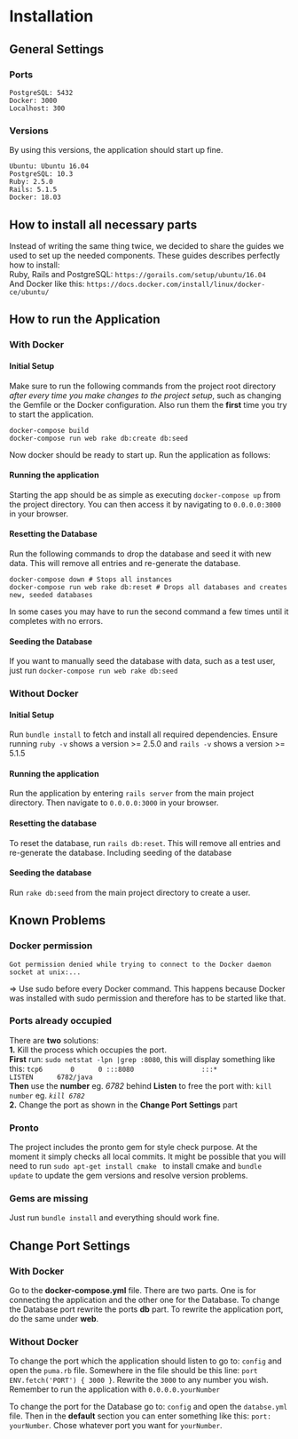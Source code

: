 # Installation

## General Settings
### Ports

```
PostgreSQL: 5432
Docker: 3000
Localhost: 300
```
### Versions

By using this versions, the application should start up fine.
```
Ubuntu: Ubuntu 16.04
PostgreSQL: 10.3
Ruby: 2.5.0
Rails: 5.1.5     
Docker: 18.03        
```

## How to install all necessary parts

Instead of writing the same thing twice, we decided to share the guides we used to set up the needed components.
These guides describes perfectly how to install: <br/> Ruby, Rails and PostgreSQL: `https://gorails.com/setup/ubuntu/16.04`
<br/>
And Docker like this: `https://docs.docker.com/install/linux/docker-ce/ubuntu/`

## How to run the Application

### With Docker

#### Initial Setup
Make sure to run the following commands from the project root directory *after every time you make changes to the project setup*, such as changing the Gemfile or the Docker configuration.
Also run them the **first** time you try to start the application.
```
docker-compose build
docker-compose run web rake db:create db:seed
```
Now docker should be ready to start up.
Run the application as follows:

#### Running the application

Starting the app should be as simple as executing `docker-compose up` from the project directory.
You can then access it by navigating to `0.0.0.0:3000` in your browser.

#### Resetting the Database
Run the following commands to drop the database and seed it with new data. This will remove all entries and re-generate the database.

```
docker-compose down # Stops all instances
docker-compose run web rake db:reset # Drops all databases and creates new, seeded databases
```
In some cases you may have to run the second command a few times until it completes with no errors.

#### Seeding the Database

If you want to manually seed the database with data, such as a test user, just run
`docker-compose run web rake db:seed`

### Without Docker

#### Initial Setup
Run `bundle install` to fetch and install all required dependencies. Ensure running `ruby -v` shows a version >= 2.5.0 and `rails -v` shows a version >= 5.1.5

#### Running the application
Run the application by entering `rails server` from the main project directory. Then navigate to `0.0.0.0:3000` in your browser.

#### Resetting the database
To reset the database, run `rails db:reset`. This will remove all entries and re-generate the database. Including seeding of the database

#### Seeding the database
Run `rake db:seed` from the main project directory to create a user.

## Known Problems

### Docker permission

```
Got permission denied while trying to connect to the Docker daemon socket at unix:...
```
=> Use sudo before every Docker command. This happens because Docker was installed with sudo permission and therefore has to be started like that.

### Ports already occupied

There are **two** solutions:<br/>
**1.** Kill the process which occupies the port. <br/>
    **First** run: `sudo netstat -lpn |grep :8080`, 
    this will display something like this: `tcp6       0      0 :::8080                 :::*                    LISTEN      6782/java` <br/>
    **Then** use the **number** eg. *6782* behind **Listen** to free the port with: `kill number` eg. *`kill 6782`*<br />
**2.** Change the port as shown in the **Change Port Settings** part

### Pronto

The project includes the pronto gem for style check purpose. At the moment it simply checks all local commits.
It might be possible that you will need to run `sudo apt-get install cmake
` to install cmake and `bundle update` to update the gem versions and resolve version problems.

### Gems are missing

Just run `bundle install` and everything should work fine.

## Change Port Settings

### With Docker

Go to the **docker-compose.yml** file. There are two parts. One is for connecting the application and the other one for the Database. To change the Database port rewrite the ports **db** part. To rewrite the application port, do the same under **web**.

### Without Docker

To change the port which the application should listen to go to: `config` and open the `puma.rb` file. Somewhere in the file should be this line:  `port        ENV.fetch('PORT') { 3000 }`.
Rewrite the `3000` to any number you wish. Remember to run the application with `0.0.0.0.yourNumber`

To change the port for the Database go to: `config` and open the `databse.yml` file. Then in the **default** section you can enter something like this: 
`port: yourNumber`. Chose whatever port you want for `yourNumber`.